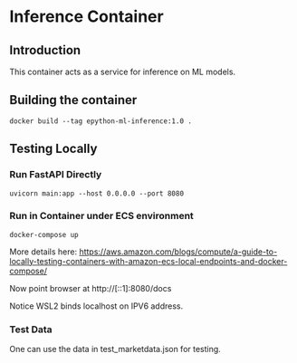 # Inference Container

## Introduction

This container acts as a service for inference on ML models. 

## Building the container

```
docker build --tag epython-ml-inference:1.0 .
```

## Testing Locally

### Run FastAPI Directly

```
uvicorn main:app --host 0.0.0.0 --port 8080
```


### Run in Container under ECS environment

```
docker-compose up
```

More details here: https://aws.amazon.com/blogs/compute/a-guide-to-locally-testing-containers-with-amazon-ecs-local-endpoints-and-docker-compose/

Now point browser at http://[::1]:8080/docs

Notice WSL2 binds localhost on IPV6 address.

### Test Data

One can use the data in test_marketdata.json for testing.
